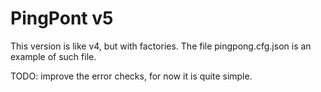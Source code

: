 # PingPont v5

This version is like v4, but with factories. The file pingpong.cfg.json is an example of such file.

TODO: improve the error checks, for now it is quite simple.


